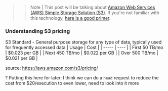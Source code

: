 >> Note | This post will be talking about [Amazon Web Services (AWS) Simple Storage Solution (S3)](https://aws.amazon.com/s3/). If you're not familiar with this technology, [here is a good primer](https://aws.amazon.com/s3/getting-started/).

### Understanding S3 pricing
S3 Standard - General purpose storage for any type of data, typically used for frequently accessed data
| Usage | Cost |
| ----- | ---- |
| First 50 TB/mo | $0.023 per GB |
| Next 450 TB/mo | $0.022 per GB |
| Over 500 TB/mo | $0.021 per GB |

source: https://aws.amazon.com/s3/pricing/

? Putting this here for later: I think we can do a `head` request to reduce the cost from $20/execution to even lower, need to look into it more

